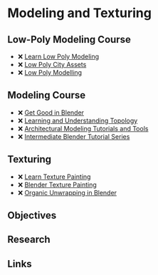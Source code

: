 # Modeling and Texturing

## Low-Poly Modeling Course

- ❌ [Learn Low Poly Modeling](https://www.youtube.com/watch?v=1jHUY3qoBu8)
- ❌ [Low Poly City Assets](https://www.youtube.com/watch?v=UFws4TM5u6o)
- ❌ [Low Poly Modelling](https://www.youtube.com/playlist?list=PLn3ukorJv4vsPy9J9x4--pat6jaPqNm11)

## Modeling Course

- ❌ [Get Good in Blender](https://www.youtube.com/playlist?list=PLn3ukorJv4vvv3ZpWJYvV5Tmvo7ISO-NN)
- ❌ [Learning and Understanding Topology](https://www.youtube.com/playlist?list=PL3GeP3YLZn5irhqsD6_Srf-CeimYPonaK)
- ❌ [Architectural Modeling Tutorials and Tools](https://www.youtube.com/playlist?list=PL0LADxPpmXN4cdyX_Kg1Tmfj5fj_eVziZ)
- ❌ [Intermediate Blender Tutorial Series](https://www.youtube.com/playlist?list=PLjEaoINr3zgHJVJF3T3CFUAZ6z11jKg6a)

## Texturing

- ❌ [Learn Texture Painting](https://www.youtube.com/playlist?list=PLn3ukorJv4vtvjZvdiOeoSA5kBohtnDOF)
- ❌ [Blender Texture Painting](https://www.youtube.com/playlist?list=PLsGl9GczcgBsVJWWIEWDBhRtDOA1mUF3i)
- ❌ [Organic Unwrapping in Blender](https://www.youtube.com/watch?v=hyzLjXw8RFk)

## Objectives

<!-- - 2.1. ❌ 6 different color schemas -->

## Research

<!-- - ❌ Tool for color schema analyzes -->

## Links
